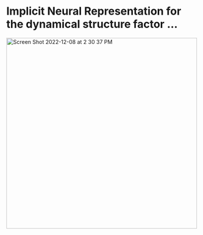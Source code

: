 # Implicit Neural Representation for the dynamical structure factor ... 

<img width="500" alt="Screen Shot 2022-12-08 at 2 30 37 PM" src="https://user-images.githubusercontent.com/39596225/206580987-a0564416-bad6-4240-9337-3118c0497213.png">

